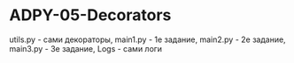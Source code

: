 # ADPY-05-Decorators
utils.py - сами декораторы,
main1.py - 1е задание,
main2.py - 2е задание,
main3.py - 3е задание,
Logs - сами логи
